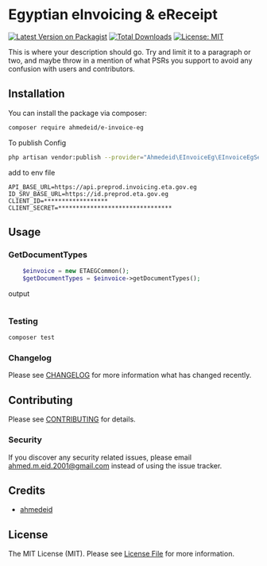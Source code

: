 # Egyptian eInvoicing & eReceipt

[![Latest Version on Packagist](https://img.shields.io/packagist/v/ahmedeid/e-invoice-eg.svg?style=flat-square)](https://packagist.org/packages/ahmedeid/e-invoice-eg)
[![Total Downloads](https://img.shields.io/packagist/dt/ahmedeid/e-invoice-eg.svg?style=flat-square)](https://packagist.org/packages/ahmedeid/e-invoice-eg)
[![License: MIT](https://img.shields.io/badge/License-MIT-yellow.svg)](https://opensource.org/licenses/MIT)

This is where your description should go. Try and limit it to a paragraph or two, and maybe throw in a mention of what PSRs you support to avoid any confusion with users and contributors.

## Installation

You can install the package via composer:

```bash
composer require ahmedeid/e-invoice-eg
```
To publish Config
```bash
php artisan vendor:publish --provider="Ahmedeid\EInvoiceEg\EInvoiceEgServiceProvider" --tag="config"
```
add to env file 
```dotenv
API_BASE_URL=https://api.preprod.invoicing.eta.gov.eg
ID_SRV_BASE_URL=https://id.preprod.eta.gov.eg
CLIENT_ID=******************
CLIENT_SECRET=********************************
```
## Usage
### GetDocumentTypes
```php
    $einvoice = new ETAEGCommon();
    $getDocumentTypes = $einvoice->getDocumentTypes();
```
output
```json

```

### Testing

```bash
composer test
```

### Changelog

Please see [CHANGELOG](CHANGELOG.md) for more information what has changed recently.

## Contributing

Please see [CONTRIBUTING](CONTRIBUTING.md) for details.

### Security

If you discover any security related issues, please email ahmed.m.eid.2001@gmail.com instead of using the issue tracker.

## Credits

-   [ahmedeid](https://github.com/ahmedeid46)


## License

The MIT License (MIT). Please see [License File](LICENSE.md) for more information.
